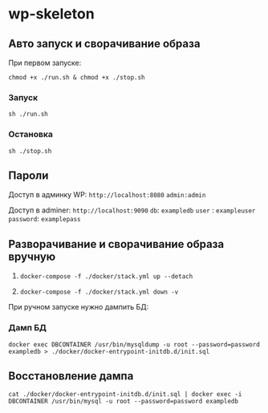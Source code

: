 # wp-skeleton


## Авто запуск и сворачивание образа

При первом запуске:

`chmod +x ./run.sh & chmod +x ./stop.sh`
### Запуск
`sh ./run.sh`

### Остановка 
`sh ./stop.sh`

## Пароли
Доступ в админку WP: 
`http://localhost:8080`
`admin:admin`

Доступ в adminer: 
`http://localhost:9090`
`db`: `exampledb`
`user` : `exampleuser`
`password`: `examplepass`


## Разворачивание и сворачивание образа вручную

1. `docker-compose -f ./docker/stack.yml up --detach`

2. `docker-compose -f ./docker/stack.yml down -v`

При ручном запуске нужно дампить БД:


### Дамп БД
`docker exec DBCONTAINER /usr/bin/mysqldump -u root --password=password exampledb > ./docker/docker-entrypoint-initdb.d/init.sql`

## Восстановление дампа
`cat ./docker/docker-entrypoint-initdb.d/init.sql | docker exec -i DBCONTAINER /usr/bin/mysql -u root --password=password exampledb`